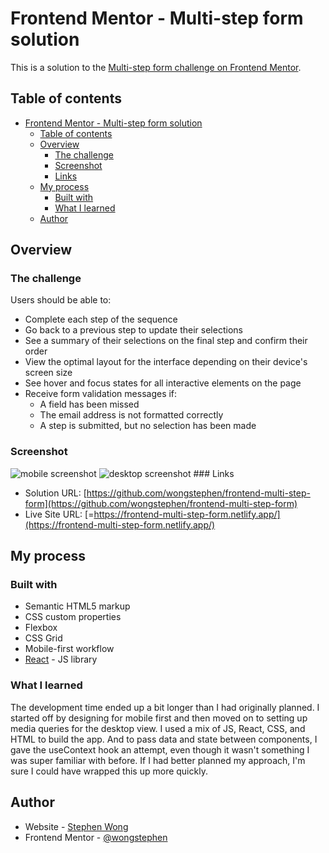 # Frontend Mentor - Multi-step form solution

This is a solution to the [Multi-step form challenge on Frontend Mentor](https://www.frontendmentor.io/challenges/multistep-form-YVAnSdqQBJ).

## Table of contents

- [Frontend Mentor - Multi-step form solution](#frontend-mentor---multi-step-form-solution)
  - [Table of contents](#table-of-contents)
  - [Overview](#overview)
    - [The challenge](#the-challenge)
    - [Screenshot](#screenshot)
    - [Links](#links)
  - [My process](#my-process)
    - [Built with](#built-with)
    - [What I learned](#what-i-learned)
  - [Author](#author)

## Overview

### The challenge

Users should be able to:

- Complete each step of the sequence
- Go back to a previous step to update their selections
- See a summary of their selections on the final step and confirm their order
- View the optimal layout for the interface depending on their device's screen size
- See hover and focus states for all interactive elements on the page
- Receive form validation messages if:
  - A field has been missed
  - The email address is not formatted correctly
  - A step is submitted, but no selection has been made

### Screenshot

<img src="../multi-step-form-main-react/public/assets/screenshot-mobile.png" alt="mobile screenshot" />
<img src="../multi-step-form-main-react/public/assets/screenshot-desktop.png" alt="desktop screenshot" />
### Links

- Solution URL: [https://github.com/wongstephen/frontend-multi-step-form](https://github.com/wongstephen/frontend-multi-step-form)
- Live Site URL: [=https://frontend-multi-step-form.netlify.app/](https://frontend-multi-step-form.netlify.app/)

## My process

### Built with

- Semantic HTML5 markup
- CSS custom properties
- Flexbox
- CSS Grid
- Mobile-first workflow
- [React](https://reactjs.org/) - JS library

### What I learned

The development time ended up a bit longer than I had originally planned. I started off by designing for mobile first and then moved on to setting up media queries for the desktop view. I used a mix of JS, React, CSS, and HTML to build the app. And to pass data and state between components, I gave the useContext hook an attempt, even though it wasn't something I was super familiar with before. If I had better planned my approach, I'm sure I could have wrapped this up more quickly.

## Author

- Website - [Stephen Wong](https://www.wongstephenk.com)
- Frontend Mentor - [@wongstephen](https://www.frontendmentor.io/profile/wongstephen)

